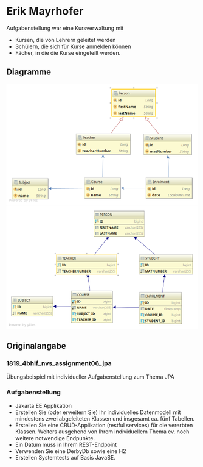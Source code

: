# Erik Mayrhofer

Aufgabenstellung war eine Kursverwaltung mit 

* Kursen, die von Lehrern geleitet werden
* Schülern, die sich für Kurse anmelden können
* Fächer, in die die Kurse eingeteilt werden.

## Diagramme

![Class Diagram](img/cld.png)
![Entity Diagram](img/erd.png)

## Originalangabe

### 1819_4bhif_nvs_assignment06_jpa

Übungsbeispiel mit individueller Aufgabenstellung zum Thema JPA

### Aufgabenstellung

* Jakarta EE Applikation
* Erstellen Sie (oder erweitern Sie) Ihr individuelles Datenmodell mit mindestens zwei abgeleiteten Klassen und insgesamt ca. fünf Tabellen.
* Erstellen Sie eine CRUD-Applikation (restful services) für die vererbten Klassen. Weiters ausgehend von Ihrem individuellem Thema ev. noch weitere notwendige Endpunkte.
* Ein Datum muss in Ihrem REST-Endpoint
* Verwenden Sie eine DerbyDb sowie eine H2
* Erstellen Systemtests auf Basis JavaSE.
